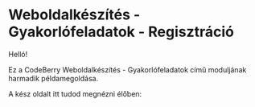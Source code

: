 # Weboldalkészítés - Gyakorlófeladatok - Regisztráció

Helló!

Ez a CodeBerry Weboldalkészítés - Gyakorlófeladatok című moduljának harmadik példamegoldása.

A kész oldalt itt tudod megnézni élőben:
